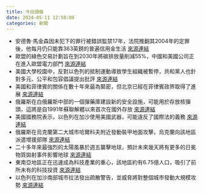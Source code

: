 ```yaml
---
title: 今日頭條
date: 2024-05-11 12:58:08
categories: 新聞            
---
```

- 安德魯·馬金森因未犯下的罪行被錯誤監禁17年，法院推翻其2004年的定罪後，他每月仍只能靠363英鎊的普遍信用金生活 [來源連結](https://www.theguardian.com/commentisfree/article/2024/may/11/wrongly-imprisoned-17-years-legal-maze)
- 歐盟的綠色交易計劃旨在到2030年將碳排放量削減55%，中國和美國公司正在進入歐盟電力部門 [來源連結](https://asiatimes.com/2024/05/us-china-taking-over-eus-green-energy-transition/)
- 美國大學校園中，反對以色列的抵制運動導致學生組織被暫停，共和黨人也針對多元、公平和包容倡議提出批評 [來源連結](https://www.theguardian.com/us-news/article/2024/may/11/us-university-protests-antisemitism-free-speech)
- 美國和菲律賓的關係在數十年來最為緊密，但北京已經在菲律賓政界取得了進展 [來源連結](https://www.japantimes.co.jp/news/2024/05/11/asia-pacific/politics/philippines-elite-china-taiwan/)
- 俄羅斯在白俄羅斯中部的一個彈藥庫建設新的安全設施，可能用於存放核彈頭，這將是自1991年蘇聯解體以來首次在國外存放 [來源連結](https://www.japantimes.co.jp/news/2024/05/11/world/russian-nuclear-weapons-belarus-satellite-images/)
- 美國國務院表示，以色列在加沙使用美國武器，可能違反了國際法的義務 [來源連結](https://www.japantimes.co.jp/news/2024/05/11/world/politics/us-biden-israel-international-law-violation/)
- 俄羅斯在烏克蘭第二大城市哈爾科夫附近發動裝甲地面攻擊，烏克蘭向該地區派遣增援部隊 [來源連結](https://www.japantimes.co.jp/news/2024/05/11/world/russia-ukraine-kharkiv-new-front/)
- 二十多年來最強烈的太陽風暴於週五襲擊地球，預計未來幾天將有更多的日冕物質拋射事件影響地球 [來源連結](https://www.japantimes.co.jp/news/2024/05/11/world/science-health/solar-storm-auroras/)
- 東南亞地區正在迅速成為科技產業的重心，該地區約有6.75億人口，吸引了前所未有的科技投資 [來源連結](https://www.japantimes.co.jp/business/2024/05/11/tech/tech-giants-southeast-asia/)
- 以色列在加沙南部城市拉法發出疏散警告，並威脅將對整個城市發動大規模攻勢 [來源連結](https://www.theguardian.com/world/article/2024/may/11/israel-orders-central-rafah-residents-to-evacuate-as-major-offensive-looms)



